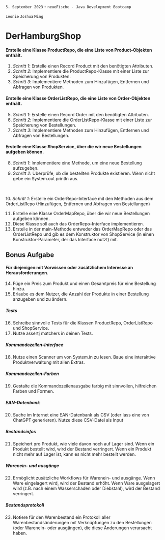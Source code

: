 `5. September 2023` - `neueFische - Java Development Bootcamp`

`Leonie` `Joshua` `Ming`

# DerHamburgShop
#### Erstelle eine Klasse ProductRepo, die eine Liste von Product-Objekten enthält.
1. _Schritt 1_: Erstelle einen Record Product mit den benötigten Attributen.
2. _Schritt 2_: Implementiere die ProductRepo-Klasse mit einer Liste zur Speicherung von Produkten.
3. _Schritt 3_: Implementiere Methoden zum Hinzufügen, Entfernen und Abfragen von Produkten.
#### Erstelle eine Klasse OrderListRepo, die eine Liste von Order-Objekten enthält.
5. _Schritt 1_: Erstelle einen Record Order mit den benötigten Attributen.
6. _Schritt 2_: Implementiere die OrderListRepo-Klasse mit einer Liste zur Speicherung von Bestellungen.
7. _Schritt 3_: Implementiere Methoden zum Hinzufügen, Entfernen und Abfragen von Bestellungen.
#### Erstelle eine Klasse ShopService, über die wir neue Bestellungen aufgeben können.
8. _Schritt 1_: Implementiere eine Methode, um eine neue Bestellung aufzugeben.
9. _Schritt 2_: Überprüfe, ob die bestellten Produkte existieren. Wenn nicht gebe ein System.out.println aus.

<br><br>
10. _Schritt 1_: Erstelle ein OrderRepo-Interface mit den Methoden aus dem OrderListRepo (Hinzufügen, Entfernen und Abfragen von Bestellungen)
<br>

11. Erstelle eine Klasse OrderMapRepo, über die wir neue Bestellungen aufgeben können.
12. Diese Klasse soll auch das OrderRepo-Interface implementieren.
13. Erstelle in der main-Methode entweder das OrderMapRepo oder das OrderListRepo und gib es dem Konstruktor von ShopService (in einen Konstruktor-Parameter, der das Interface nutzt) mit.
## Bonus Aufgabe
#### Für diejenigen mit Vorwissen oder zusätzlichem Interesse an Herausforderungen.
14. Füge ein Preis zum Produkt und einen Gesamtpreis für eine Bestellung hinzu.
15. Erlaube es dem Nutzer, die Anzahl der Produkte in einer Bestellung anzugeben und zu ändern.

##### Tests
16. Schreibe sinnvolle Tests für die Klassen ProductRepo, OrderListRepo und ShopService.
17. Nutze assertj matchers in deinen Tests.
##### Kommandozeilen-Interface
18. Nutze einen Scanner um von System.in zu lesen. Baue eine interaktive Produktverwaltung mit allen Extras.
##### Kommandozeilen-Farben
19. Gestalte die Kommandozeilenausgabe farbig mit sinnvollen, hilfreichen Farben und Formen.
##### EAN-Datenbank
20. Suche im Internet eine EAN-Datenbank als CSV (oder lass eine von ChatGPT generieren). Nutze diese CSV-Datei als Input
##### Bestandsinfos
21. Speichert pro Produkt, wie viele davon noch auf Lager sind. Wenn ein Produkt bestellt wird, wird der Bestand verringert. Wenn ein Produkt nicht mehr auf Lager ist, kann es nicht mehr bestellt werden.
##### Warenein- und ausgänge
22. Ermöglicht zusätzliche Workflows für Warenein- und ausgänge. Wenn Ware eingelagert wird, wird der Bestand erhöht. Wenn Ware ausgelagert wird (z.B. nach einem Wasserschaden oder Diebstahl), wird der Bestand verringert.
##### Bestandsprotokoll
23. Notiere für den Warenbestand ein Protokoll aller Warenbestandsänderungen mit Verknüpfungen zu den Bestellungen (oder Warenein- oder ausgängen), die diese Änderungen verursacht haben.








